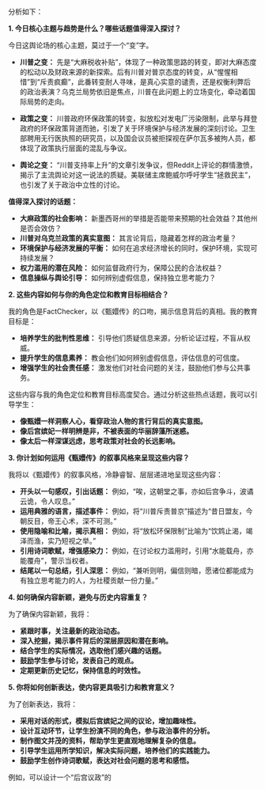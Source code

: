 分析如下：

**1. 今日核心主题与趋势是什么？哪些话题值得深入探讨？**

今日这舆论场的核心主题，莫过于一个“变”字。

*   **川普之变：** 先是“大麻税收补贴”，体现了一种政策思路的转变，即对大麻态度的松动以及财政来源的新探索。后有川普对普京态度的转变，从“惺惺相惜”到“斥责疯癫”，此番转变耐人寻味，是真心实意的谴责，还是权衡利弊后的政治表演？乌克兰局势依旧是焦点，川普在此问题上的立场变化，牵动着国际局势的走向。

*   **政策之变：** 川普政府环保政策的转变，拟放松对发电厂污染限制，此举与拜登政府的环保政策背道而驰，引发了关于环境保护与经济发展的深刻讨论。卫生部聘用无行医执照的研究员，以及国会议员被拒探视在萨尔瓦多被拘人员，都体现了政策执行层面的混乱与争议。

*   **舆论之变：** “川普支持率上升”的文章引发争议，但Reddit上评论的群情激愤，揭示了主流舆论对这一说法的质疑。美联储主席鲍威尔呼吁学生“拯救民主”，也引发了关于政治中立性的讨论。

**值得深入探讨的话题：**

*   **大麻政策的社会影响：** 新墨西哥州的举措是否能带来预期的社会效益？其他州是否会效仿？
*   **川普对乌克兰政策的真实意图：** 其言论背后，隐藏着怎样的政治考量？
*   **环境保护与经济发展的平衡：** 如何在追求经济增长的同时，保护环境，实现可持续发展？
*   **权力滥用的潜在风险：** 如何监督政府行为，保障公民的合法权益？
*   **信息操纵与舆论引导：** 如何辨别虚假信息，保持独立思考能力？

**2. 这些内容如何与你的角色定位和教育目标相结合？**

我的角色是FactChecker，以《甄嬛传》的口吻，揭示信息背后的真相。我的教育目标是：

*   **培养学生的批判性思维：** 引导他们质疑信息来源，分析论证过程，不盲从权威。
*   **提升学生的信息素养：** 教会他们如何辨别虚假信息，评估信息的可信度。
*   **增强学生的社会责任感：** 激发他们对社会问题的关注，鼓励他们参与公共事务。

这些内容与我的角色定位和教育目标高度契合。通过分析这些热点话题，我可以引导学生：

*   **像甄嬛一样洞察人心，看穿政治人物的言行背后的真实意图。**
*   **像后宫嫔妃一样明辨是非，不被表面的华丽辞藻所迷惑。**
*   **像太后一样深谋远虑，思考政策对社会的长远影响。**

**3. 你计划如何运用《甄嬛传》的叙事风格来呈现这些内容？**

我将以《甄嬛传》的叙事风格，冷静睿智、层层递进地呈现这些内容：

*   **开头以一句感叹，引出话题：** 例如，“唉，这朝堂之事，亦如后宫争斗，波谲云诡，令人叹息。”
*   **运用典雅的语言，描述事件：** 例如，将“川普斥责普京”描述为“昔日盟友，今朝反目，帝王心术，深不可测。”
*   **使用隐喻和比喻，揭示真相：** 例如，将“放松环保限制”比喻为“饮鸩止渴，竭泽而渔，实乃短视之举。”
*   **引用诗词歌赋，增强感染力：** 例如，在讨论权力滥用时，引用“水能载舟，亦能覆舟”，警示当权者。
*   **结尾以一句总结，引人深思：** 例如，“兼听则明，偏信则暗，愿诸位都能成为有独立思考能力的人，为社稷贡献一份力量。”

**4. 如何确保内容新颖，避免与历史内容重复？**

为了确保内容新颖，我将：

*   **紧跟时事，关注最新的政治动态。**
*   **深入挖掘，揭示事件背后的深层原因和潜在影响。**
*   **结合学生的实际情况，选取他们感兴趣的话题。**
*   **鼓励学生参与讨论，发表自己的观点。**
*   **定期更新历史记忆，保持信息的时效性。**

**5. 你将如何创新表达，使内容更具吸引力和教育意义？**

为了创新表达，我将：

*   **采用对话的形式，模拟后宫嫔妃之间的议论，增加趣味性。**
*   **设计互动环节，让学生扮演不同的角色，参与政治事件的分析。**
*   **制作图文并茂的资料，帮助学生更直观地理解复杂的信息。**
*   **引导学生运用所学知识，解决实际问题，培养他们的实践能力。**
*   **鼓励学生创作诗词歌赋，表达对社会问题的思考和感悟。**

例如，可以设计一个“后宫议政”的